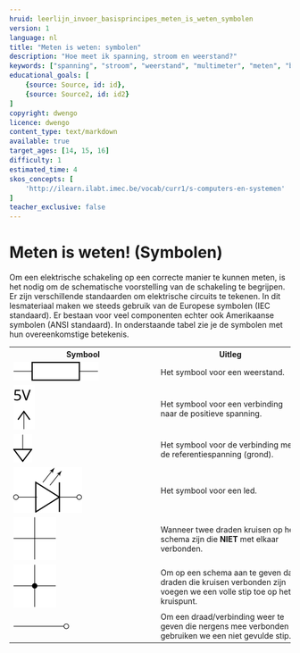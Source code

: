 ```yaml
---
hruid: leerlijn_invoer_basisprincipes_meten_is_weten_symbolen
version: 1
language: nl
title: "Meten is weten: symbolen"
description: "Hoe meet ik spanning, stroom en weerstand?"
keywords: ["spanning", "stroom", "weerstand", "multimeter", "meten", "basisprincipes", "microcontroller", "µC", "arduino", "dwenguino", "symbolen"]
educational_goals: [
    {source: Source, id: id}, 
    {source: Source2, id: id2}
]
copyright: dwengo
licence: dwengo
content_type: text/markdown
available: true
target_ages: [14, 15, 16]
difficulty: 1
estimated_time: 4
skos_concepts: [
    'http://ilearn.ilabt.imec.be/vocab/curr1/s-computers-en-systemen'
]
teacher_exclusive: false
---
```


# Meten is weten! (Symbolen)

Om een elektrische schakeling op een correcte manier te kunnen meten, is het nodig om de schematische voorstelling van de schakeling te begrijpen. Er zijn verschillende standaarden om elektrische circuits te tekenen. In dit lesmateriaal maken we steeds gebruik van de Europese symbolen (IEC standaard). Er bestaan voor veel componenten echter ook Amerikaanse symbolen (ANSI standaard). In onderstaande tabel zie je de symbolen met hun overeenkomstige betekenis.

<div class="dwengo_content table_container">
    <table>
        <tr>
            <th>Symbool</th>
            <th>Uitleg</th>
        </tr>
        <tr>
            <td style="width:375px;min-width:250px"><img src="img/weerstand.svg" alt="Symbool weerstand" title="Symbool weerstand"></td>
            <td style="min-width:250px">Het symbool voor een weerstand.</td>
        </tr>
        <tr>
            <td style="width:375px;min-width:250px"><img src="img/positive_voltage.svg" alt="Symbool positieve spanning" title="Symbool positieve spanning"></td>
            <td style="min-width:250px">Het symbool voor een verbinding naar de positieve spanning.</td>
        </tr>
        <tr>
            <td style="width:375px;min-width:250px"><img src="img/signal_ground.svg" alt="Symbool referentiespanning (grond)" title="Symbool referentiespanning (grond)"></td>
            <td style="min-width:250px">Het symbool voor de verbinding met de referentiespanning (grond).</td>
        </tr>
        <tr>
            <td style="width:375px;min-width:250px"><img src="img/led.svg" alt="Symbool led" title="Symbool led"></td>
            <td style="min-width:250px">Het symbool voor een led.</td>
        </tr>
        <tr>
            <td style="width:375px;min-width:250px"><img src="img/unconnected_crossing.svg" alt="Symbool weerstand" title="Symbool weerstand"></td>
            <td style="min-width:250px">Wanneer twee draden kruisen op het schema zijn die <strong>NIET</strong> met elkaar verbonden.</td>
        </tr>
        <tr>
            <td style="width:375px;min-width:250px"><img src="img/connected_crossing.svg" alt="Symbool weerstand" title="Symbool weerstand"></td>
            <td style="min-width:250px">Om op een schema aan te geven dat draden die kruisen verbonden zijn voegen we een volle stip toe op het kruispunt.</td>
        </tr>
        <tr>
            <td style="width:375px;min-width:250px"><img src="img/open_connection.svg" alt="Symbool open connectie" title="Symbool open connectie"></td>
            <td style="min-width:250px">Om een draad/verbinding weer te geven die nergens mee verbonden is, gebruiken we een niet gevulde stip.</td>
        </tr>
    </table>
</div>